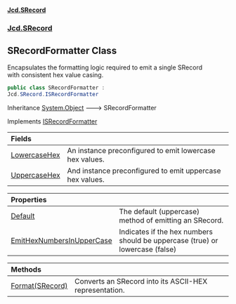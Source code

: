 #### [Jcd.SRecord](index.md 'index')
### [Jcd.SRecord](Jcd.SRecord.md 'Jcd.SRecord')

## SRecordFormatter Class

Encapsulates the formatting logic required to emit a single SRecord  
with consistent hex value casing.

```csharp
public class SRecordFormatter :
Jcd.SRecord.ISRecordFormatter
```

Inheritance [System.Object](https://docs.microsoft.com/en-us/dotnet/api/System.Object 'System.Object') &#129106; SRecordFormatter

Implements [ISRecordFormatter](Jcd.SRecord.ISRecordFormatter.md 'Jcd.SRecord.ISRecordFormatter')

| Fields | |
| :--- | :--- |
| [LowercaseHex](Jcd.SRecord.SRecordFormatter.LowercaseHex.md 'Jcd.SRecord.SRecordFormatter.LowercaseHex') | An instance preconfigured to emit lowercase hex values. |
| [UppercaseHex](Jcd.SRecord.SRecordFormatter.UppercaseHex.md 'Jcd.SRecord.SRecordFormatter.UppercaseHex') | And instance preconfigured to emit uppercase hex values. |

| Properties | |
| :--- | :--- |
| [Default](Jcd.SRecord.SRecordFormatter.Default.md 'Jcd.SRecord.SRecordFormatter.Default') | The default (uppercase) method of emitting an SRecord. |
| [EmitHexNumbersInUpperCase](Jcd.SRecord.SRecordFormatter.EmitHexNumbersInUpperCase.md 'Jcd.SRecord.SRecordFormatter.EmitHexNumbersInUpperCase') | Indicates if the hex numbers should be uppercase (true) or lowercase (false) |

| Methods | |
| :--- | :--- |
| [Format(SRecord)](Jcd.SRecord.SRecordFormatter.Format(Jcd.SRecord.SRecord).md 'Jcd.SRecord.SRecordFormatter.Format(Jcd.SRecord.SRecord)') | Converts an SRecord into its ASCII-HEX representation. |
